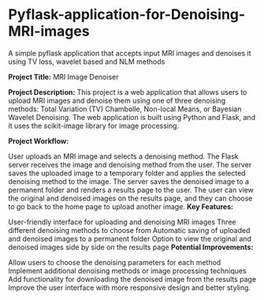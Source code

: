 # Pyflask-application-for-Denoising-MRI-images
A simple pyflask application that accepts input MRI images and denoises it using TV loss, wavelet based and NLM methods

**Project Title:** MRI Image Denoiser

**Project Description:** This project is a web application that allows users to upload MRI images and denoise them using one of three denoising methods: Total Variation (TV) Chambolle, Non-local Means, or Bayesian Wavelet Denoising. The web application is built using Python and Flask, and it uses the scikit-image library for image processing.

**Project Workflow:**

User uploads an MRI image and selects a denoising method.
The Flask server receives the image and denoising method from the user.
The server saves the uploaded image to a temporary folder and applies the selected denoising method to the image.
The server saves the denoised image to a permanent folder and renders a results page to the user.
The user can view the original and denoised images on the results page, and they can choose to go back to the home page to upload another image.
**Key Features:**

User-friendly interface for uploading and denoising MRI images
Three different denoising methods to choose from
Automatic saving of uploaded and denoised images to a permanent folder
Option to view the original and denoised images side by side on the results page
**Potential Improvements:**

Allow users to choose the denoising parameters for each method
Implement additional denoising methods or image processing techniques
Add functionality for downloading the denoised image from the results page
Improve the user interface with more responsive design and better styling.
